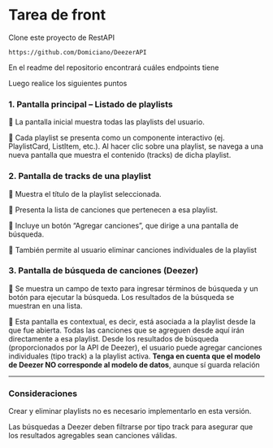 # Tarea de front

Clone este proyecto de RestAPI

```
https://github.com/Domiciano/DeezerAPI
```

En el readme del repositorio encontrará cuáles endpoints tiene

Luego realice los siguientes puntos

### 1. Pantalla principal – Listado de playlists

🎯 La pantalla inicial muestra todas las playlists del usuario.
	
🎯 Cada playlist se presenta como un componente interactivo (ej. PlaylistCard, ListItem, etc.). Al hacer clic sobre una playlist, se navega a una nueva pantalla que muestra el contenido (tracks) de dicha playlist.

### 2. Pantalla de tracks de una playlist

🎯 Muestra el título de la playlist seleccionada.

🎯 Presenta la lista de canciones que pertenecen a esa playlist.

🎯 Incluye un botón “Agregar canciones”, que dirige a una pantalla de búsqueda.

🎯 También permite al usuario eliminar canciones individuales de la playlist

### 3. Pantalla de búsqueda de canciones (Deezer)

🎯 Se muestra un campo de texto para ingresar términos de búsqueda y un botón para ejecutar la búsqueda. Los resultados de la búsqueda se muestran en una lista.

🎯 Esta pantalla es contextual, es decir, está asociada a la playlist desde la que fue abierta. Todas las canciones que se agreguen desde aquí irán directamente a esa playlist. Desde los resultados de búsqueda (proporcionados por la API de Deezer), el usuario puede agregar canciones individuales (tipo track) a la playlist activa. **Tenga en cuenta que el modelo de Deezer NO corresponde al modelo de datos**, aunque sí guarda relación


---

### Consideraciones

Crear y eliminar playlists no es necesario implementarlo en esta versión.

Las búsquedas a Deezer deben filtrarse por tipo track para asegurar que los resultados agregables sean canciones válidas.
